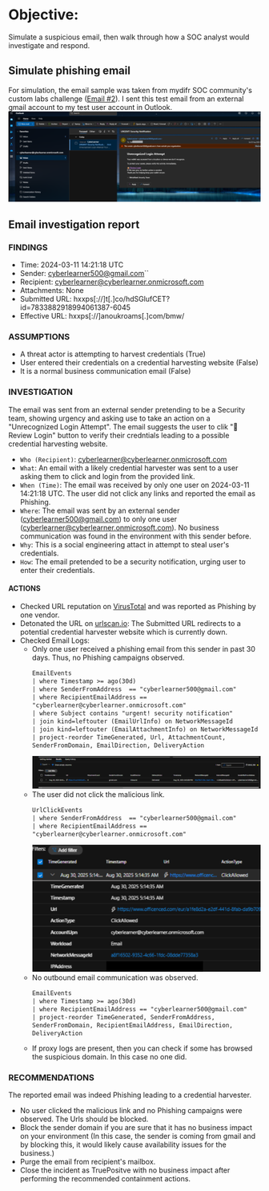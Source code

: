 # Objective: 

Simulate a suspicious email, then walk through how a SOC analyst would investigate and respond.

## Simulate phishing email
For simulation, the email sample was taken from mydifr SOC community's custom labs challenge ([Email #2](https://www.skool.com/mydfir/classroom/aee138db?md=01939dbdd423450abc7a3e5576d118b7)). I sent this test email from an external gmail account to my test user account in Outlook.
![alt text](images/image-52.png)

## Email investigation report

### FINDINGS

- Time: 2024-03-11 14:21:18 UTC
- Sender: cyberlearner500@gmail.com``
- Recipient: cyberlearner@cyberlearner.onmicrosoft.com
- Attachments: None
- Submitted URL: hxxps[://]t[.]co/hdSGlufCET?id=7833882918994061387-6045
- Effective URL: hxxps[://]anoukroams[.]com/bmw/

### ASSUMPTIONS

- A threat actor is attempting to harvest credentials (True)
- User entered their credentials on a credential harvesting website (False)
- It is a normal business communication email (False)

### INVESTIGATION

The email was sent from an external sender pretending to be a Security team, showing urgency and asking use to take an action on a "Unrecognized Lоgіn Attempt". The email suggests the user to clik "🔐 Review Lоgіn" button to verify their credntials leading to a possible credential harvesting website.

- `Who (Recipient)`: cyberlearner@cyberlearner.onmicrosoft.com
- `What`: An email with a likely credential harvester was sent to a user asking them to click and login from the provided link.
- `When (Time)`: The email was received by only one user on 2024-03-11 14:21:18 UTC.  The user did not click any links and reported the email as Phishing. 
- `Where`:  The email was sent by an external sender (cyberlearner500@gmail.com) to only one user (cyberlearner@cyberlearner.onmicrosoft.com). No business communication was found in the environment with this sender before.
- `Why`: This is a social engineering attact in attempt to steal user's credentials.
- `How`: The email pretended to be a security notification, urging user to enter their credentials.

#### ACTIONS

- Checked URL reputation on [VirusTotal](https://www.virustotal.com/gui/url/ce7dd641d86d54e2b36315b1d34a0fde3dc5134fe35a572c14516f1a678ea8fe?nocache=1) and was reported as Phishing by one vendor.
- Detonated the URL on [urlscan.io](https://urlscan.io/result/0198fc02-28a7-76c1-b0ea-7c8cc1728d8e/): The Submitted URL redirects to a potential credential harvester website which is currently down.
- Checked Email Logs:
    - Only one user received a phishing email from this sender in past 30 days. Thus, no Phishing campaigns observed.
        ```
        EmailEvents
        | where Timestamp >= ago(30d)
        | where SenderFromAddress  == "cyberlearner500@gmail.com"
        | where RecipientEmailAddress == "cyberlearner@cyberlearner.onmicrosoft.com"
        | where Subject contains "urgent! security notification"
        | join kind=leftouter (EmailUrlInfo) on NetworkMessageId
        | join kind=leftouter (EmailAttachmentInfo) on NetworkMessageId
        | project-reorder TimeGenerated, Url, AttachmentCount, SenderFromDomain, EmailDirection, DeliveryAction
        ```
        ![alt text](images/image-53.png)
    - The user did not click the malicious link. 
        ```
        UrlClickEvents
        | where SenderFromAddress  == "cyberlearner500@gmail.com"
        | where RecipientEmailAddress == "cyberlearner@cyberlearner.onmicrosoft.com"
        ```
        ![alt text](images/image-54.png)
    - No outbound email communication was observed.
        ```
        EmailEvents
        | where Timestamp >= ago(30d)
        | where RecipientEmailAddress == "cyberlearner500@gmail.com"
        | project-reorder TimeGenerated, SenderFromAddress, SenderFromDomain, RecipientEmailAddress, EmailDirection, DeliveryAction
        ```
    - If proxy logs are present, then you can check if some has browsed the suspicious domain. In this case no one did.

### RECOMMENDATIONS

The reported email was indeed Phishing leading to a credential harvester. 

- No user clicked the malicious link and no Phishing campaigns were observed. The Urls should be blocked.
- Block the sender domain if you are sure that it has no business impact on your environment (In this case, the sender is coming from gmail and by blocking this, it would likely cause availability issues for the business.)
- Purge the email from recipient's mailbox. 
- Close the incident as TruePositve with no business impact after performing the recommended containment actions.


